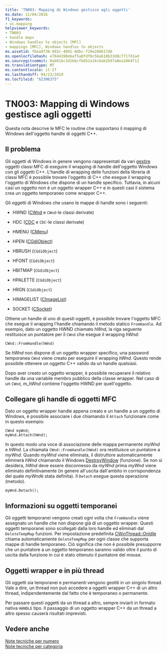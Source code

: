 ```yaml
---
title: 'TN003: Mapping di Windows gestisce agli oggetti'
ms.date: 11/04/2016
f1_keywords:
- vc.mapping
helpviewer_keywords:
- TN003
- handle maps
- Windows handles to objects [MFC]
- mappings [MFC], Windows handles to objects
ms.assetid: fbea9f38-992c-4091-8dbc-f29e288617d6
ms.openlocfilehash: e7844398ebaf5a8fdf8c56ab18b33d8c7717d1ad
ms.sourcegitcommit: 0ab61bc3d2b6cfbd52a16c6ab2b97a8ea1864f12
ms.translationtype: MT
ms.contentlocale: it-IT
ms.lasthandoff: 04/23/2019
ms.locfileid: "62306375"
---
```

# <a name="tn003-mapping-of-windows-handles-to-objects"></a>TN003: Mapping di Windows gestisce agli oggetti

Questa nota descrive le MFC le routine che supportano il mapping di Windows dell'oggetto handle di oggetti C++.

## <a name="the-problem"></a>Il problema

Gli oggetti di Windows in genere vengono rappresentati da vari [gestire](/windows/desktop/WinProg/windows-data-types) oggetti classi MFC di eseguire il wrapping di handle dell'oggetto Windows con gli oggetti C++. L'handle di wrapping delle funzioni della libreria di classi MFC è possibile trovare l'oggetto di C++ che esegue il wrapping l'oggetto di Windows che dispone di un handle specifico. Tuttavia, in alcuni casi un oggetto non è un oggetto wrapper C++ e in questi casi il sistema crea un oggetto temporaneo come wrapper C++.

Gli oggetti di Windows che usano le mappe di handle sono i seguenti:

- HWND ([CWnd](../mfc/reference/cwnd-class.md) e `CWnd`-le classi derivate)

- HDC ([CDC](../mfc/reference/cdc-class.md) e `CDC`-le classi derivate)

- HMENU ([CMenu](../mfc/reference/cmenu-class.md))

- HPEN ([CGdiObject](../mfc/reference/cgdiobject-class.md))

- HBRUSH (`CGdiObject`)

- HFONT (`CGdiObject`)

- HBITMAP (`CGdiObject`)

- HPALETTE (`CGdiObject`)

- HRGN (`CGdiObject`)

- HIMAGELIST ([CImageList](../mfc/reference/cimagelist-class.md))

- SOCKET ([CSocket](../mfc/reference/csocket-class.md))

Ottiene un handle di uno di questi oggetti, è possibile trovare l'oggetto MFC che esegue il wrapping l'handle chiamando il metodo statico `FromHandle`. Ad esempio, dato un oggetto HWND chiamato *hWnd*, la riga seguente restituisce un puntatore per il `CWnd` che esegue il wrapping *hWnd*:

```
CWnd::FromHandle(hWnd)
```

Se *hWnd* non dispone di un oggetto wrapper specifico, una password temporanea `CWnd` viene creato per eseguire il wrapping *hWnd*. Questo rende possibile ottenere un oggetto C++ valido da un handle qualsiasi.

Dopo aver creato un oggetto wrapper, è possibile recuperare il relativo handle da una variabile membro pubblico della classe wrapper. Nel caso di un `CWnd`, *m_hWnd* contiene l'oggetto HWND per quell'oggetto.

## <a name="attaching-handles-to-mfc-objects"></a>Collegare gli handle di oggetti MFC

Dato un oggetto wrapper handle appena creato e un handle a un oggetto di Windows, è possibile associare i due chiamando il `Attach` funzionare come in questo esempio:

```
CWnd myWnd;
myWnd.Attach(hWnd);
```

In questo modo una voce di associazione delle mappa permanente *myWnd* e *hWnd*. La chiamata `CWnd::FromHandle(hWnd)` ora restituisce un puntatore a *myWnd*. Quando *myWnd* viene eliminata, il distruttore automaticamente eliminerà *hWnd* chiamando il Windows [DestroyWindow](/windows/desktop/api/winuser/nf-winuser-destroywindow) (funzione). Se non si desidera, *hWnd* deve essere disconnesso da *myWnd* prima *myWnd* viene eliminato definitivamente (in genere all'uscita dall'ambito in corrispondenza del quale *myWnd*è stata definita). Il `Detach` esegue questa operazione (metodo).

```
myWnd.Detach();
```

## <a name="more-about-temporary-objects"></a>Informazioni su oggetti temporanei

Gli oggetti temporanei vengono creati ogni volta che `FromHandle` viene assegnato un handle che non dispone già di un oggetto wrapper. Questi oggetti temporanei sono scollegati dalla loro handle ed eliminati dal `DeleteTempMap` funzioni. Per impostazione predefinita [CWinThread::OnIdle](../mfc/reference/cwinthread-class.md#onidle) chiama automaticamente `DeleteTempMap` per ogni classe che supporta mappe di handle temporaneo. Ciò significa che non è possibile presupporre che un puntatore a un oggetto temporaneo saranno valido oltre il punto di uscita dalla funzione in cui è stato ottenuto il puntatore del mouse.

## <a name="wrapper-objects-and-multiple-threads"></a>Oggetti wrapper e in più thread

Gli oggetti sia temporanei e permanenti vengono gestiti in un singolo thread. Vale a dire, un thread non può accedere a oggetti wrapper C++ di un altro thread, indipendentemente dal fatto che è temporaneo o permanente.

Per passare questi oggetti da un thread a altro, sempre inviarli in formato nativa `HANDLE` tipo. Il passaggio di un oggetto wrapper C++ da un thread a altro spesso causerà risultati imprevisti.

## <a name="see-also"></a>Vedere anche

[Note tecniche per numero](../mfc/technical-notes-by-number.md)<br/>
[Note tecniche per categoria](../mfc/technical-notes-by-category.md)
